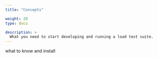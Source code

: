 ```yaml
---
title: "Concepts"

weight: 20
type: docs

description: >
  What you need to start developing and running a load test suite.
---
```


what to know and install

